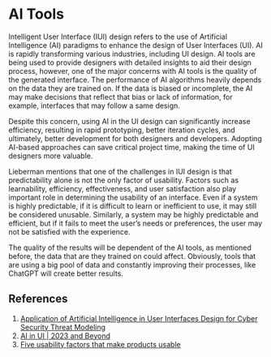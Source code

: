 # AI Tools

Intelligent User Interface (IUI) design refers to the use of Artificial Intelligence (AI) paradigms to enhance the design of User Interfaces (UI). AI is rapidly transforming various industries, including UI design. AI tools are being used to provide designers with detailed insights to aid their design process, however, one of the major concerns with AI tools is the quality of the generated interface. The performance of AI algorithms heavily depends on the data they are trained on. If the data is biased or incomplete, the AI may make decisions that reflect that bias or lack of information, for example, interfaces that may follow a same design.

Despite this concern, using AI in the UI design can significantly increase efficiency, resulting in rapid prototyping, better iteration cycles, and ultimately, better development for both designers and developers. Adopting AI-based approaches can save critical project time, making the time of UI designers more valuable.

Lieberman mentions that one of the challenges in IUI design is that predictability alone is not the only factor of usability. Factors such as learnability, efficiency, effectiveness, and user satisfaction also play important role in determining the usability of an interface. Even if a system is highly predictable, if it is difficult to learn or inefficient to use, it may still be considered unusable. Similarly, a system may be highly predictable and efficient, but if it fails to meet the user’s needs or preferences, the user may not be satisfied with the experience.

The quality of the results will be dependent of the AI tools, as mentioned before, the data that are they trained on could affect. Obviously, tools that are using a big pool of data and constantly improving their processes, like ChatGPT will create better results.

## References

1. [Application of Artificial Intelligence in User Interfaces Design for Cyber Security Threat Modeling](https://www.intechopen.com/chapters/76094)
2. [AI in UI | 2023 and Beyond](https://uxplanet.org/ai-in-ui-2023-and-beyond-346b4602eff7)
3. [Five usability factors that make products usable](https://medium.com/symsoft/five-usability-factors-that-make-products-usable-573657edc9f2)
